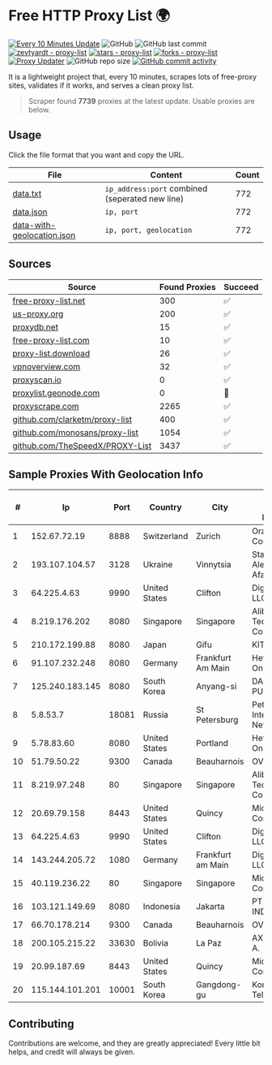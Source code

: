 
# Free HTTP Proxy List 🌍

[![Every 10 Minutes Update](https://github.com/mertguvencli/http-proxy-list/actions/workflows/main.yml/badge.svg?branch=main)](https://github.com/mertguvencli/http-proxy-list/actions/workflows/main.yml)
![GitHub](https://img.shields.io/github/license/mertguvencli/http-proxy-list)
![GitHub last commit](https://img.shields.io/github/last-commit/mertguvencli/http-proxy-list)
[![zevtyardt - proxy-list](https://img.shields.io/static/v1?label=zevtyardt&message=proxy-list&color=blue&logo=github)](https://github.com/zevtyardt/proxy-list "Go to GitHub repo")
[![stars - proxy-list](https://img.shields.io/github/stars/zevtyardt/proxy-list?style=social)](https://github.com/zevtyardt/proxy-list)
[![forks - proxy-list](https://img.shields.io/github/forks/zevtyardt/proxy-list?style=social)](https://github.com/zevtyardt/proxy-list)
[![Proxy Updater](https://github.com/zevtyardt/proxy-list/workflows/Proxy%20Updater/badge.svg)](https://github.com/zevtyardt/proxy-list/actions?query=workflow:"Proxy+Updater")
![GitHub repo size](https://img.shields.io/github/repo-size/zevtyardt/proxy-list)
[![GitHub commit activity](https://img.shields.io/github/commit-activity/m/zevtyardt/proxy-list?logo=commits)](https://github.com/zevtyardt/proxy-list/commits/main)

It is a lightweight project that, every 10 minutes, scrapes lots of free-proxy sites, validates if it works, and serves a clean proxy list.

> Scraper found **7739** proxies at the latest update. Usable proxies are below.

## Usage

Click the file format that you want and copy the URL.

|File|Content|Count|
|----|-------|-----|
|[data.txt](https://raw.githubusercontent.com/mertguvencli/http-proxy-list/main/proxy-list/data.txt)|`ip_address:port` combined (seperated new line)|772|
|[data.json](https://raw.githubusercontent.com/mertguvencli/http-proxy-list/main/proxy-list/data.json)|`ip, port`|772|
|[data-with-geolocation.json](https://raw.githubusercontent.com/mertguvencli/http-proxy-list/main/proxy-list/data-with-geolocation.json)|`ip, port, geolocation`|772|

## Sources

|Source|Found Proxies|Succeed|
|------|-------------|-------|
|[free-proxy-list.net](https://free-proxy-list.net)|300|✅|
|[us-proxy.org](https://www.us-proxy.org)|200|✅|
|[proxydb.net](http://proxydb.net)|15|✅|
|[free-proxy-list.com](https://free-proxy-list.com/?page=&port=&type%5B%5D=http&type%5B%5D=https&up_time=0&search=Search)|10|✅|
|[proxy-list.download](https://www.proxy-list.download/HTTP)|26|✅|
|[vpnoverview.com](https://vpnoverview.com/privacy/anonymous-browsing/free-proxy-servers)|32|✅|
|[proxyscan.io](https://www.proxyscan.io)|0|✅|
|[proxylist.geonode.com](https://proxylist.geonode.com/api/proxy-list?limit=300&page=1&sort_by=lastChecked&sort_type=desc&protocols=http,https)|0|🚫|
|[proxyscrape.com](https://api.proxyscrape.com/v2/?request=displayproxies&protocol=http&timeout=10000&country=all&ssl=all&anonymity=all)|2265|✅|
|[github.com/clarketm/proxy-list](https://raw.githubusercontent.com/clarketm/proxy-list/master/proxy-list-raw.txt)|400|✅|
|[github.com/monosans/proxy-list](https://raw.githubusercontent.com/monosans/proxy-list/main/proxies/http.txt)|1054|✅|
|[github.com/TheSpeedX/PROXY-List](https://raw.githubusercontent.com/TheSpeedX/PROXY-List/master/http.txt)|3437|✅|


## Sample Proxies With Geolocation Info

|#|Ip|Port|Country|City|Internet Service Provider|
|-|--|----|-------|----|-------------------------|
|1|152.67.72.19|8888|Switzerland|Zurich|Oracle Corporation|
|2|193.107.104.57|3128|Ukraine|Vinnytsia|Stasishen Aleksandr Afanasiyovich|
|3|64.225.4.63|9990|United States|Clifton|DigitalOcean, LLC|
|4|8.219.176.202|8080|Singapore|Singapore|Alibaba (US) Technology Co., Ltd.|
|5|210.172.199.88|8080|Japan|Gifu|KITAGATA|
|6|91.107.232.248|8080|Germany|Frankfurt Am Main|Hetzner Online AG|
|7|125.240.183.145|8080|South Korea|Anyang-si|DACOM-PUBNETPLUS|
|8|5.8.53.7|18081|Russia|St Petersburg|Petersburg Internet Network ltd|
|9|5.78.83.60|8080|United States|Portland|Hetzner Online GmbH|
|10|51.79.50.22|9300|Canada|Beauharnois|OVH SAS|
|11|8.219.97.248|80|Singapore|Singapore|Alibaba (US) Technology Co., Ltd.|
|12|20.69.79.158|8443|United States|Quincy|Microsoft Corporation|
|13|64.225.4.63|9990|United States|Clifton|DigitalOcean, LLC|
|14|143.244.205.72|1080|Germany|Frankfurt am Main|DigitalOcean, LLC|
|15|40.119.236.22|80|Singapore|Singapore|Microsoft Corporation|
|16|103.121.149.69|8080|Indonesia|Jakarta|PT EMERIO INDONESIA|
|17|66.70.178.214|9300|Canada|Beauharnois|OVH SAS|
|18|200.105.215.22|33630|Bolivia|La Paz|AXS Bolivia S. A.|
|19|20.99.187.69|8443|United States|Quincy|Microsoft Corporation|
|20|115.144.101.201|10001|South Korea|Gangdong-gu|Korea Telecom|



## Contributing

Contributions are welcome, and they are greatly appreciated! Every
little bit helps, and credit will always be given.

